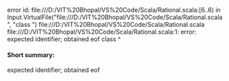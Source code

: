 error id: file:///D:/VIT%20Bhopal/VS%20Code/Scala/Rational.scala:[6..6) in Input.VirtualFile("file:///D:/VIT%20Bhopal/VS%20Code/Scala/Rational.scala", "class ")
file:///D:/VIT%20Bhopal/VS%20Code/Scala/Rational.scala
file:///D:/VIT%20Bhopal/VS%20Code/Scala/Rational.scala:1: error: expected identifier; obtained eof
class 
      ^
#### Short summary: 

expected identifier; obtained eof